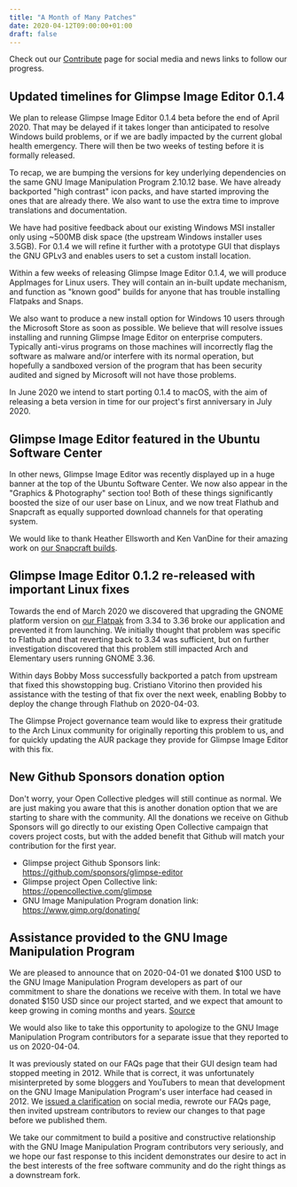 ```yaml
---
title: "A Month of Many Patches"
date: 2020-04-12T09:00:00+01:00
draft: false
---
```

Check out our [Contribute](/contribute/) page for social media and news links to follow our progress.

## Updated timelines for Glimpse Image Editor 0.1.4
We plan to release Glimpse Image Editor 0.1.4 beta before the end of April 2020. That may be delayed if it takes longer than anticipated to resolve Windows build problems, or if we are badly impacted by the current global health emergency. There will then be two weeks of testing before it is formally released.

To recap, we are bumping the versions for key underlying dependencies on the same GNU Image Manipulation Program 2.10.12 base. We have already backported "high contrast" icon packs, and have started improving the ones that are already there. We also want to use the extra time to improve translations and documentation.

We have had positive feedback about our existing Windows MSI installer only using ~500MB disk space (the upstream Windows installer uses 3.5GB). For 0.1.4 we will refine it further with a prototype GUI that displays the GNU GPLv3 and enables users to set a custom install location.

Within a few weeks of releasing Glimpse Image Editor 0.1.4, we will produce AppImages for Linux users. They will contain an in-built update mechanism, and function as "known good" builds for anyone that has trouble installing Flatpaks and Snaps.

We also want to produce a new install option for Windows 10 users through the Microsoft Store as soon as possible. We believe that will resolve issues installing and running Glimpse Image Editor on enterprise computers. Typically anti-virus programs on those machines will incorrectly flag the software as malware and/or interfere with its normal operation, but hopefully a sandboxed version of the program that has been security audited and signed by Microsoft will not have those problems.

In June 2020 we intend to start porting 0.1.4 to macOS, with the aim of releasing a beta version in time for our project's first anniversary in July 2020.

## Glimpse Image Editor featured in the Ubuntu Software Center
In other news, Glimpse Image Editor was recently displayed up in a huge banner at the top of the Ubuntu Software Center. We now also appear in the "Graphics & Photography" section too! Both of these things significantly boosted the size of our user base on Linux, and we now treat Flathub and Snapcraft as equally supported download channels for that operating system.

We would like to thank Heather Ellsworth and Ken VanDine for their amazing work on [our Snapcraft builds](https://snapcraft.io/glimpse-editor).

## Glimpse Image Editor 0.1.2 re-released with important Linux fixes
Towards the end of March 2020 we discovered that upgrading the GNOME platform version on [our Flatpak](https://www.flathub.org/apps/details/org.glimpse_editor.Glimpse) from 3.34 to 3.36 broke our application and prevented it from launching. We initially thought that problem was specific to Flathub and that reverting back to 3.34 was sufficient, but on further investigation discovered that this problem still impacted Arch and Elementary users running GNOME 3.36.

Within days Bobby Moss successfully backported a patch from upstream that fixed this showstopping bug. Cristiano Vitorino then provided his assistance with the testing of that fix over the next week, enabling Bobby to deploy the change through Flathub on 2020-04-03.

The Glimpse Project governance team would like to express their gratitude to the Arch Linux community for originally reporting this problem to us, and for quickly updating the AUR package they provide for Glimpse Image Editor with this fix.

## New Github Sponsors donation option
Don't worry, your Open Collective pledges will still continue as normal. We are just making you aware that this is another donation option that we are starting to share with the community. All the donations we receive on Github Sponsors will go directly to our existing Open Collective campaign that covers project costs, but with the added benefit that Github will match your contribution for the first year.

* Glimpse project Github Sponsors link: https://github.com/sponsors/glimpse-editor
* Glimpse project Open Collective link: https://opencollective.com/glimpse
* GNU Image Manipulation Program donation link: https://www.gimp.org/donating/

## Assistance provided to the GNU Image Manipulation Program
We are pleased to announce that on 2020-04-01 we donated $100 USD to the GNU Image Manipulation Program developers as part of our commitment to share the donations we receive with them. In total we have donated $150 USD since our project started, and we expect that amount to keep growing in coming months and years. [Source](https://opencollective.com/glimpse/expenses/categories/DONATION)

We would also like to take this opportunity to apologize to the GNU Image Manipulation Program contributors for a separate issue that they reported to us on 2020-04-04. 

It was previously stated on our FAQs page that their GUI design team had stopped meeting in 2012. While that is correct, it was unfortunately misinterpreted by some bloggers and YouTubers to mean that development on the GNU Image Manipulation Program's user interface had ceased in 2012. We [issued a clarification](https://twitter.com/glimpse_editor/status/1246837680735948802) on social media, rewrote our FAQs page, then invited upstream contributors to review our changes to that page before we published them.

We take our commitment to build a positive and constructive relationship with the GNU Image Manipulation Program contributors very seriously, and we hope our fast response to this incident demonstrates our desire to act in the best interests of the free software community and do the right things as a downstream fork.

